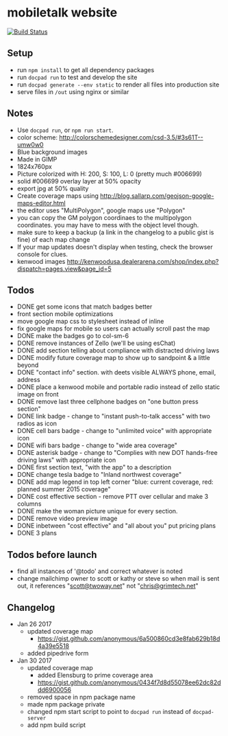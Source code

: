 mobiletalk website
==============

[![Build Status](https://travis-ci.org/insanity54/mtw.svg?branch=master)](https://travis-ci.org/insanity54/mtw)

Setup
---

* run `npm install` to get all dependency packages
* run `docpad run` to test and develop the site
* run `docpad generate --env static` to render all files into production site
* serve files in `/out` using nginx or similar


Notes
---

* Use `docpad run`, or `npm run start`.
* color scheme: http://colorschemedesigner.com/csd-3.5/#3s61T--umw0w0
* Blue background images
 * Made in GIMP
 * 1824x760px
 * Picture colorized with H: 200, S: 100, L: 0  (pretty much #006699)
 * solid #006699 overlay layer at 50% opacity
 * export jpg at 50% quality
* Create coverage maps using http://blog.sallarp.com/geojson-google-maps-editor.html
 * the editor uses "MultiPolygon", google maps use "Polygon"
 * you can copy the GM polygon coordinaes to the multipolygon coordinates. you may have to mess with the object level though.
 * make sure to keep a backup (a link in the changelog to a public gist is fine) of each map change
 * If your map updates doesn't display when testing, check the browser console for clues.
* kenwood images http://kenwoodusa.dealerarena.com/shop/index.php?dispatch=pages.view&page_id=5


Todos
---

* DONE get some icons that match badges better
* front section mobile optimizations
* move google map css to stylesheet instead of inline
* fix google maps for mobile so users can actually scroll past the map
* DONE make the badges go to col-sm-6
* DONE remove instances of Zello (we'll be using esChat)
* DONE add section telling about compliance with distracted driving laws
* DONE modify future coverage map to show up to sandpoint & a little beyond
* DONE "contact info" section. with deets visible ALWAYS phone, email, address
* DONE place a kenwood mobile and portable radio instead of zello static image on front
* DONE remove last three cellphone badges on "one button press section"
* DONE link badge - change to "instant push-to-talk access" with two radios as icon
* DONE cell bars badge - change to "unlimited voice" with appropriate icon
* DONE wifi bars badge - change to "wide area coverage"
* DONE asterisk badge - change to "Complies with new DOT hands-free driving laws" with appropriate icon
* DONE first section text, "with the app" to a description
* DONE change tesla badge to "Inland northwest coverage"
* DONE add map legend in top left corner "blue: current coverage, red: planned summer 2015 coverage"
* DONE cost effective section - remove PTT over cellular and make 3 columns
* DONE make the woman picture unique for every section.
* DONE remove video preview image
* DONE inbetween "cost effective" and "all about you" put pricing plans
* DONE 3 plans


Todos before launch
---

* find all instances of '@todo' and correct whatever is noted
* change mailchimp owner to scott or kathy or steve so when mail is sent out, it references "scott@twoway.net" not "chris@grimtech.net"



## Changelog

* Jan 26 2017
  * updated coverage map
    * https://gist.github.com/anonymous/6a500860cd3e8fab629b18d4a39e5518
  * added pipedrive form
* Jan 30 2017
  * updated coverage map
    * added Elensburg to prime coverage area
    * https://gist.github.com/anonymous/0434f7d8d55078ee62dc82ddd6900056
  * removed space in npm package name
  * made npm package private
  * changed npm start script to point to `docpad run` instead of `docpad-server`
  * add npm build script
